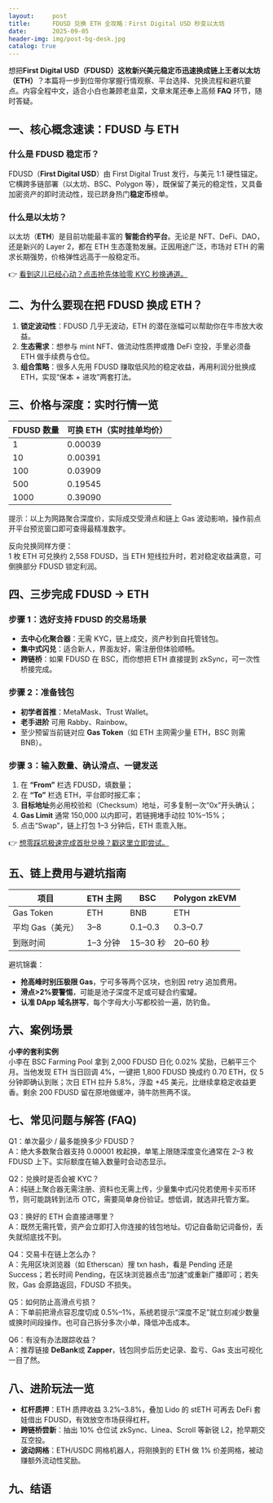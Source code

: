 ```yaml
---
layout:     post
title:      FDUSD 兑换 ETH 全攻略：First Digital USD 秒变以太坊
date:       2025-09-05
header-img: img/post-bg-desk.jpg
catalog: true
---
```


想把**First Digital USD（FDUSD）**这枚新兴美元稳定币迅速换成链上王者**以太坊（ETH）**？本篇将一步到位带你掌握行情观察、平台选择、兑换流程和避坑要点。内容全程中文，适合小白也兼顾老韭菜，文章末尾还奉上高频 **FAQ** 环节，随时答疑。

## 一、核心概念速读：FDUSD 与 ETH

### 什么是 FDUSD 稳定币？
FDUSD（**First Digital USD**）由 First Digital Trust 发行，与美元 1:1 硬性锚定。它横跨多链部署（以太坊、BSC、Polygon 等），既保留了美元的稳定性，又具备加密资产的即时流动性，现已跻身热门**稳定币**榜单。

### 什么是以太坊？
以太坊（**ETH**）是目前功能最丰富的 **智能合约平台**。无论是 NFT、DeFi、DAO，还是新兴的 Layer 2，都在 ETH 生态蓬勃发展。正因用途广泛，市场对 ETH 的需求长期强势，价格弹性远高于一般稳定币。

👉 [看到这儿已经心动？点击抢先体验零 KYC 秒换通道。](https://okxdog.com/)

## 二、为什么要现在把 FDUSD 换成 ETH？

1. **锁定波动性**：FDUSD 几乎无波动，ETH 的潜在涨幅可以帮助你在牛市放大收益。  
2. **生态需求**：想参与 mint NFT、做流动性质押或撸 DeFi 空投，手里必须备 ETH 做手续费与仓位。  
3. **组合策略**：很多人先用 FDUSD 赚取低风险的稳定收益，再用利润分批换成 ETH，实现“保本 + 进攻”两套打法。

## 三、价格与深度：实时行情一览

| FDUSD 数量 | 可换 ETH（实时挂单均价） |
|---|---|
| 1 | 0.00039 |
| 10 | 0.00391 |
| 100 | 0.03909 |
| 500 | 0.19545 |
| 1000 | 0.39090 |

提示：以上为网路聚合深度价，实际成交受滑点和链上 Gas 波动影响，操作前点开平台预览窗口即可查得最精准数字。

反向兑换同样方便：  
1 枚 ETH 可兑换约 2,558 FDUSD，当 ETH 短线拉升时，若对稳定收益满意，可倒换部分 FDUSD 锁定利润。

## 四、三步完成 FDUSD → ETH

### 步骤 1：选好支持 FDUSD 的交易场景  
- **去中心化聚合器**：无需 KYC，链上成交，资产秒到自托管钱包。  
- **集中式闪兑**：适合新人，界面友好，需注册但体验顺畅。  
- **跨链桥**：如果 FDUSD 在 BSC，而你想把 ETH 直接提到 zkSync，可一次性桥接完成。

### 步骤 2：准备钱包  
- **初学者首推**：MetaMask、Trust Wallet。  
- **老手进阶** 可用 Rabby、Rainbow。  
- 至少预留当前链对应 **Gas Token**（如 ETH 主网需少量 ETH，BSC 则需 BNB）。

### 步骤 3：输入数量、确认滑点、一键发送  
1. 在 **“From”** 栏选 FDUSD，填数量；  
2. 在 **“To”** 栏选 ETH，平台即时报汇率；  
3. **目标地址**务必用校验和（Checksum）地址，可多复制一次“0x”开头确认；  
4. **Gas Limit** 通常 150,000 以内即可，若链拥堵手动拉 10%–15%；  
5. 点击“Swap”，链上打包 1–3 分钟后，ETH 乖乖入账。

👉 [想零踩坑极速完成首批兑换？戳这里立即尝试。](https://okxdog.com/)

## 五、链上费用与避坑指南

| 项目 | ETH 主网 | BSC | Polygon zkEVM |
|---|---|---|---|
| Gas Token | ETH | BNB | ETH |
| 平均 Gas（美元） | 3–8 | 0.1–0.3 | 0.3–0.7 |
| 到账时间 | 1–3 分钟 | 15–30 秒 | 20–60 秒 |

避坑锦囊：  
- **抢高峰时别压极限 Gas**，宁可多等两个区块，也别因 retry 追加费用。  
- **滑点>2%要警惕**，可能是池子深度不足或可疑合约蜜罐。  
- **认准 DApp 域名拼写**，每个字母大小写都校验一遍，防钓鱼。

## 六、案例场景

**小李的套利实例**  
小李在 BSC Farming Pool 拿到 2,000 FDUSD 日化 0.02% 奖励，已躺平三个月。当他发现 ETH 当日回调 4%，一键把 1,800 FDUSD 换成约 0.70 ETH，仅 5 分钟即确认到账；次日 ETH 拉升 5.8%，浮盈 +45 美元，比继续拿稳定收益更香。剩余 200 FDUSD 留在原地做缓冲，骑牛防熊两不误。

## 七、常见问题与解答 (FAQ)

Q1：单次最少 / 最多能换多少 FDUSD？  
A：绝大多数聚合器支持 0.00001 枚起换，单笔上限随深度变化通常在 2–3 枚 FDUSD 上下。实际额度在输入数量时会动态显示。

Q2：兑换时是否会被 KYC？  
A：纯链上聚合器无需注册、资料也无需上传，少量集中式闪兑若使用卡买币环节，则可能跳转到法币 OTC，需要简单身份验证。想低调，就选非托管方案。

Q3：换好的 ETH 会直接进哪里？  
A：既然无需托管，资产会立即打入你连接的钱包地址。切记自备助记词备份，丢失就彻底找不到。

Q4：交易卡在链上怎么办？  
A：先用区块浏览器（如 Etherscan）搜 txn hash，看是 Pending 还是 Success；若长时间 Pending，在区块浏览器点击“加速”或重新广播即可；若失败，Gas 会原路返回，FDUSD 不损失。

Q5：如何防止高滑点亏损？  
A：下单前把滑点容忍度切成 0.5%–1%，系统若提示“深度不足”就立刻减少数量或换时间段操作。也可自己拆分多次小单，降低冲击成本。

Q6：有没有办法跟踪收益？  
A：推荐链接 **DeBank**或 **Zapper**，钱包同步后历史记录、盈亏、Gas 支出可视化一目了然。

## 八、进阶玩法一览

- **杠杆质押**：ETH 质押收益 3.2%–3.8%，叠加 Lido 的 stETH 可再去 DeFi 套娃借出 FDUSD，有效放空市场获得杠杆。  
- **跨链桥尝新**：抽出 10% 仓位试 zkSync、Linea、Scroll 等新锐 L2，抢早期交互空投。  
- **波动网格**：ETH/USDC 网格机器人，将刚换到的 ETH 做 1% 价差网格，被动赚额外流动性奖励。

## 九、结语